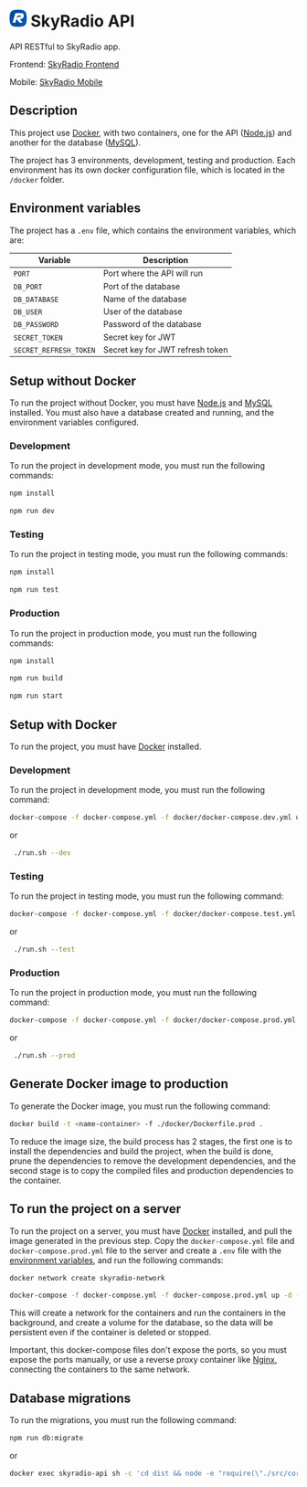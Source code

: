 # <img src="./assets/logo.png" width="30" height="30" /> SkyRadio API

API RESTful to SkyRadio app.

Frontend: [SkyRadio Frontend](https://github.com/carum98/skyradio-frontend)

Mobile: [SkyRadio Mobile](https://github.com/carum98/skyradio_mobile)

## Description
This project use [Docker](https://www.docker.com/), with two containers, one for the API ([Node.js](https://hub.docker.com/_/node)) and another for the database ([MySQL](https://hub.docker.com/_/mysql)).

The project has 3 environments, development, testing and production. Each environment has its own docker configuration file, which is located in the `/docker` folder.

## Environment variables
The project has a `.env` file, which contains the environment variables, which are:

| Variable | Description |
| --- | --- |
| `PORT` | Port where the API will run |
| `DB_PORT` | Port of the database |
| `DB_DATABASE` | Name of the database |
| `DB_USER` | User of the database |
| `DB_PASSWORD` | Password of the database |
| `SECRET_TOKEN` | Secret key for JWT |
| `SECRET_REFRESH_TOKEN` | Secret key for JWT refresh token |

## Setup without Docker
To run the project without Docker, you must have [Node.js](https://nodejs.org/en/) and [MySQL](https://www.mysql.com/) installed. You must also have a database created and running, and the environment variables configured.

### Development
To run the project in development mode, you must run the following commands:
```bash
npm install
```
```bash
npm run dev
```

### Testing
To run the project in testing mode, you must run the following commands:
```bash
npm install
```
```bash
npm run test
```

### Production
To run the project in production mode, you must run the following commands:
```bash
npm install
```
```bash
npm run build
```
```bash
npm run start
```

## Setup with Docker
To run the project, you must have [Docker](https://www.docker.com/) installed.

### Development
To run the project in development mode, you must run the following command:
```bash
docker-compose -f docker-compose.yml -f docker/docker-compose.dev.yml up -d --build
```
or
```bash
 ./run.sh --dev
```

### Testing
To run the project in testing mode, you must run the following command:
```bash
docker-compose -f docker-compose.yml -f docker/docker-compose.test.yml up -d --build
```
or
```bash
 ./run.sh --test
```

### Production
To run the project in production mode, you must run the following command:
```bash
docker-compose -f docker-compose.yml -f docker/docker-compose.prod.yml up -d --build
```
or
```bash
 ./run.sh --prod
```

## Generate Docker image to production
To generate the Docker image, you must run the following command:

```bash
docker build -t <name-container> -f ./docker/Dockerfile.prod .
```

To reduce the image size, the build process has 2 stages, the first one is to install the dependencies and build the project, when the build is done, prune the dependencies to remove the development dependencies, and the second stage is to copy the compiled files and production dependencies to the container.

## To run the project on a server
To run the project on a server, you must have [Docker](https://www.docker.com/) installed, and pull the image generated in the previous step. Copy the `docker-compose.yml` file and `docker-compose.prod.yml` file to the server and create a `.env` file with the [environment variables](#environment-variables), and run the following commands:

```bash
docker network create skyradio-network
```

```bash
docker-compose -f docker-compose.yml -f docker-compose.prod.yml up -d --build
```

This will create a network for the containers and run the containers in the background, and create a volume for the database, so the data will be persistent even if the container is deleted or stopped.

Important, this docker-compose files don't expose the ports, so you must expose the ports manually, or use a reverse proxy container like [Nginx](https://hub.docker.com/_/nginx), connecting the containers to the same network.

## Database migrations
To run the migrations, you must run the following command:

```bash
npm run db:migrate
```
or
```bash
docker exec skyradio-api sh -c 'cd dist && node -e "require(\"./src/core/migrations.core.js\").init()"'
```




